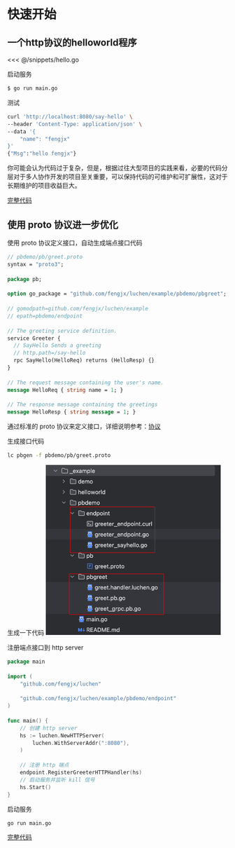 # 快速开始

## 一个http协议的helloworld程序 

<<< @/snippets/hello.go

启动服务
```bash
$ go run main.go
```

测试
```bash
curl 'http://localhost:8080/say-hello' \
--header 'Content-Type: application/json' \
--data '{
    "name": "fengjx"
}'
{"Msg":"hello fengjx"}
```

你可能会认为代码过于复杂，但是，根据过往大型项目的实践来看，必要的代码分层对于多人协作开发的项目至关重要，可以保持代码的可维护和可扩展性，这对于长期维护的项目收益巨大。

[完整代码](https://github.com/fengjx/luchen/blob/master/_example/helloworld/main.go)

## 使用 proto 协议进一步优化

使用 proto 协议定义接口，自动生成端点接口代码
```proto
// pbdemo/pb/greet.proto
syntax = "proto3";

package pb;

option go_package = "github.com/fengjx/luchen/example/pbdemo/pbgreet";

// gomodpath=github.com/fengjx/luchen/example
// epath=pbdemo/endpoint

// The greeting service definition.
service Greeter {
  // SayHello Sends a greeting
  // http.path=/say-hello
  rpc SayHello(HelloReq) returns (HelloResp) {}
}

// The request message containing the user's name.
message HelloReq { string name = 1; }

// The response message containing the greetings
message HelloResp { string message = 1; }
```
通过标准的 proto 协议来定义接口，详细说明参考：[协议](/guide/proto)

生成接口代码
```bash
lc pbgen -f pbdemo/pb/greet.proto
```

生成一下代码
<img src="./pbgen.jpg" width="400" alt="pbgen">

注册端点接口到 http server
```go
package main

import (
	"github.com/fengjx/luchen"

	"github.com/fengjx/luchen/example/pbdemo/endpoint"
)

func main() {
	// 创建 http server
	hs := luchen.NewHTTPServer(
		luchen.WithServerAddr(":8080"),
	)

	// 注册 http 端点
	endpoint.RegisterGreeterHTTPHandler(hs)
	// 启动服务并监听 kill 信号
	hs.Start()
}
```

启动服务
```bash
go run main.go
```

[完整代码](https://github.com/fengjx/luchen/tree/master/_example/pbdemo)